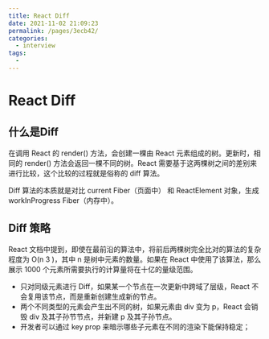 ```yaml
---
title: React Diff
date: 2021-11-02 21:09:23
permalink: /pages/3ecb42/
categories:
  - interview
tags:
  - 
---
```


# React Diff

## 什么是Diff

在调用 React 的 render() 方法，会创建一棵由 React 元素组成的树。更新时，相同的 render() 方法会返回一棵不同的树。React 需要基于这两棵树之间的差别来进行比较，这个比较的过程就是俗称的 diff 算法。

Diff 算法的本质就是对比 current Fiber（页面中） 和 ReactElement 对象，生成 workInProgress Fiber（内存中）。

## Diff 策略

React 文档中提到，即使在最前沿的算法中，将前后两棵树完全比对的算法的复杂程度为 O(n 3 )，其中 n 是树中元素的数量。如果在 React 中使用了该算法，那么展示 1000 个元素所需要执行的计算量将在十亿的量级范围。

- 只对同级元素进行 Diff，如果某一个节点在一次更新中跨域了层级，React 不会复用该节点，而是重新创建生成新的节点。
- 两个不同类型的元素会产生出不同的树，如果元素由 div 变为 p，React 会销毁 div 及其子孙节节点，并新建 p 及其子孙节点。
- 开发者可以通过 key prop 来暗示哪些子元素在不同的渲染下能保持稳定；


